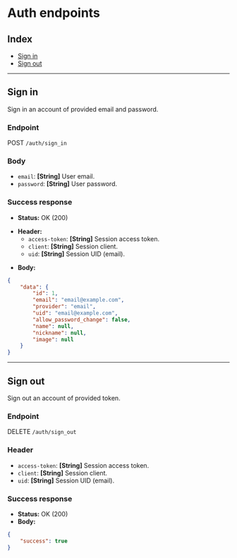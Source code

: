 # Auth endpoints

## Index

* [Sign in](#Sign-in)
* [Sign out](#Sign-out)

---

## Sign in
Sign in an account of provided email and password.

### Endpoint
POST `/auth/sign_in`

### Body

- `email`: **[String]** User email.
- `password`: **[String]**  User password.

### Success response

- **Status:** OK (200)
+ **Header:**
    - `access-token`: **[String]** Session access token.
    - `client`: **[String]** Session client.
    - `uid`: **[String]** Session UID (email). 
- **Body:**
```json
{
    "data": {
        "id": 1,
        "email": "email@example.com",
        "provider": "email",
        "uid": "email@example.com",
        "allow_password_change": false,
        "name": null,
        "nickname": null,
        "image": null
    }
}
```


---

## Sign out
Sign out an account of provided token.

### Endpoint
DELETE `/auth/sign_out`

### Header
- `access-token`: **[String]** Session access token.
- `client`: **[String]** Session client.
- `uid`: **[String]** Session UID (email). 

### Success response

- **Status:** OK (200)
- **Body:**
```json
{
    "success": true
}
```